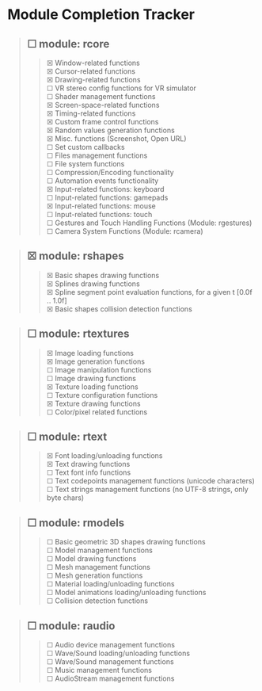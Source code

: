 # Module Completion Tracker

> ## ☐ module: rcore
> > ☒ Window-related functions\
> > ☒ Cursor-related functions\
> > ☒ Drawing-related functions\
> > ☐ VR stereo config functions for VR simulator\
> > ☐ Shader management functions\
> > ☒ Screen-space-related functions\
> > ☒ Timing-related functions\
> > ☒ Custom frame control functions\
> > ☒ Random values generation functions\
> > ☒ Misc. functions (Screenshot, Open URL)\
> > ☐ Set custom callbacks\
> > ☐ Files management functions\
> > ☐ File system functions\
> > ☐ Compression/Encoding functionality\
> > ☐ Automation events functionality\
> > ☒ Input-related functions: keyboard\
> > ☐ Input-related functions: gamepads\
> > ☒ Input-related functions: mouse\
> > ☐ Input-related functions: touch\
> > ☐ Gestures and Touch Handling Functions (Module: rgestures)\
> > ☐ Camera System Functions (Module: rcamera)

> ## ☒ module: rshapes
> > ☒ Basic shapes drawing functions\
> > ☒ Splines drawing functions\
> > ☒ Spline segment point evaluation functions, for a given t [0.0f .. 1.0f]\
> > ☒ Basic shapes collision detection functions

> ## ☐ module: rtextures
> > ☒ Image loading functions\
> > ☒ Image generation functions\
> > ☐ Image manipulation functions\
> > ☐ Image drawing functions\
> > ☒ Texture loading functions\
> > ☐ Texture configuration functions\
> > ☒ Texture drawing functions\
> > ☐ Color/pixel related functions

> ## ☐ module: rtext
> > ☒ Font loading/unloading functions\
> > ☒ Text drawing functions\
> > ☐ Text font info functions\
> > ☐ Text codepoints management functions (unicode characters)\
> > ☐ Text strings management functions (no UTF-8 strings, only byte chars)

> ## ☐ module: rmodels
> > ☐ Basic geometric 3D shapes drawing functions\
> > ☐ Model management functions\
> > ☐ Model drawing functions\
> > ☐ Mesh management functions\
> > ☐ Mesh generation functions\
> > ☐ Material loading/unloading functions\
> > ☐ Model animations loading/unloading functions\
> > ☐ Collision detection functions

> ## ☐ module: raudio
> > ☐ Audio device management functions\
> > ☐ Wave/Sound loading/unloading functions\
> > ☐ Wave/Sound management functions\
> > ☐ Music management functions\
> > ☐ AudioStream management functions